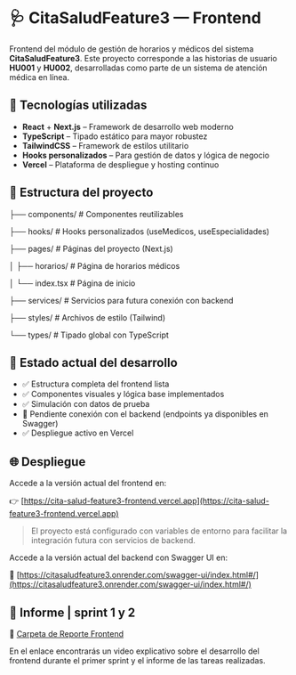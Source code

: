 # 🩺 CitaSaludFeature3 — Frontend

Frontend del módulo de gestión de horarios y médicos del sistema **CitaSaludFeature3**. Este proyecto corresponde a las historias de usuario **HU001** y **HU002**, desarrolladas como parte de un sistema de atención médica en línea.

## 🚀 Tecnologías utilizadas

- **React** + **Next.js** – Framework de desarrollo web moderno
- **TypeScript** – Tipado estático para mayor robustez
- **TailwindCSS** – Framework de estilos utilitario
- **Hooks personalizados** – Para gestión de datos y lógica de negocio
- **Vercel** – Plataforma de despliegue y hosting continuo

## 📁 Estructura del proyecto

├── components/ # Componentes reutilizables

├── hooks/ # Hooks personalizados (useMedicos, useEspecialidades)

├── pages/ # Páginas del proyecto (Next.js)

│ ├── horarios/ # Página de horarios médicos

│ └── index.tsx # Página de inicio

├── services/ # Servicios para futura conexión con backend

├── styles/ # Archivos de estilo (Tailwind)

└── types/ # Tipado global con TypeScript

## 📌 Estado actual del desarrollo

- ✅ Estructura completa del frontend lista
- ✅ Componentes visuales y lógica base implementados
- ✅ Simulación con datos de prueba
- 🔄 Pendiente conexión con el backend (endpoints ya disponibles en Swagger)
- ✅ Despliegue activo en Vercel

## 🌐 Despliegue

Accede a la versión actual del frontend en:

👉 [https://cita-salud-feature3-frontend.vercel.app](https://cita-salud-feature3-frontend.vercel.app)

> El proyecto está configurado con variables de entorno para facilitar la integración futura con servicios de backend.

Accede a la versión actual del backend con Swagger UI en:

🔗 [https://citasaludfeature3.onrender.com/swagger-ui/index.html#/](https://citasaludfeature3.onrender.com/swagger-ui/index.html#/)

## 📂 Informe | sprint 1 y 2

🔗 [Carpeta de Reporte Frontend](https://github.com/johanasev/CitaSaludFeature3---Frontend)


En el enlace encontrarás un video explicativo sobre el desarrollo del frontend durante el primer sprint y el informe de las tareas realizadas.
